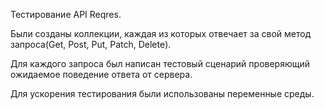 Тестирование API Reqres.

Были созданы коллекции, каждая из которых отвечает за свой метод запроса(Get, Post, Put, Patch, Delete).

Для каждого запроса был написан тестовый сценарий проверяющий ожидаемое поведение ответа от сервера.

Для ускорения тестирования были использованы переменные среды.
